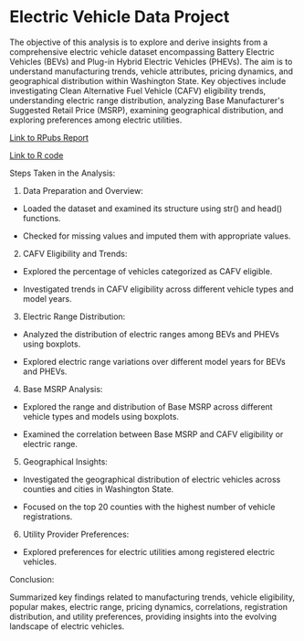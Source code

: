 # Electric Vehicle Data Project

The objective of this analysis is to explore and derive insights from a comprehensive electric vehicle dataset encompassing Battery Electric Vehicles (BEVs) and Plug-in Hybrid Electric Vehicles (PHEVs). The aim is to understand manufacturing trends, vehicle attributes, pricing dynamics, and geographical distribution within Washington State. Key objectives include investigating Clean Alternative Fuel Vehicle (CAFV) eligibility trends, understanding electric range distribution, analyzing Base Manufacturer's Suggested Retail Price (MSRP), examining geographical distribution, and exploring preferences among electric utilities.

[Link to RPubs Report](https://rpubs.com/Anoop-S-Hari/1124971) 

[Link to R code](https://github.com/AnoopHari/PortfolioProjects/blob/main/R%20Projects/Project%204/EV%20Data%20Analysis.R)

Steps Taken in the Analysis:

1. Data Preparation and Overview:

- Loaded the dataset and examined its structure using str() and head() functions.

- Checked for missing values and imputed them with appropriate values.

2. CAFV Eligibility and Trends:

- Explored the percentage of vehicles categorized as CAFV eligible.

- Investigated trends in CAFV eligibility across different vehicle types and model years.

3. Electric Range Distribution:

- Analyzed the distribution of electric ranges among BEVs and PHEVs using boxplots.

- Explored electric range variations over different model years for BEVs and PHEVs.

4. Base MSRP Analysis:

- Explored the range and distribution of Base MSRP across different vehicle types and models using boxplots.

- Examined the correlation between Base MSRP and CAFV eligibility or electric range.

5. Geographical Insights:

- Investigated the geographical distribution of electric vehicles across counties and cities in Washington State.

- Focused on the top 20 counties with the highest number of vehicle registrations.

6. Utility Provider Preferences:

- Explored preferences for electric utilities among registered electric vehicles.

Conclusion:

Summarized key findings related to manufacturing trends, vehicle eligibility, popular makes, electric range, pricing dynamics, correlations, registration distribution, and utility preferences, providing insights into the evolving landscape of electric vehicles.
